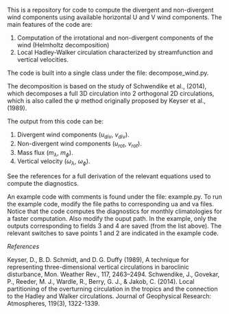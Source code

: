 This is a repository for code to compute the divergent and non-divergent wind components using available horizontal U and V wind components. 
The main features of the code are:
  1. Computation of the irrotational and non-divergent components of the wind (Helmholtz decomposition)
  2. Local Hadley-Walker circulation characterized by streamfunction and vertical velocities. 

The code is built into a single class under the file: decompose_wind.py. 

The decomposition is based on the study of Schwendike et al., (2014), which decomposes a full 3D circulation into 2 orthogonal 2D circulations, which is also called the $\psi$ method originally proposed by Keyser et al., (1989).

The output from this code can be: 

1. Divergent wind components ($u_{div}$, $v_{div}$).
2. Non-divergent wind components ($u_{rot}$, $v_{rot}$).
3. Mass flux ($m_\lambda$, $m_\phi$).
4. Vertical velocity ($\omega_\lambda$, $\omega_\phi$).

See the references for a full derivation of the relevant equations used to compute the diagnostics.

An example code with comments is found under the file: example.py. To run the example code, modify the file paths to corresponding ua and va files. Notice that the code computes the diagnostics for monthly climatologies for a faster computation. Also modify the ouput path. In the example, only the outputs corresponding to fields 3 and 4 are saved (from the list above). The relevant switches to save points 1 and 2 are indicated in the example code. 


*References*

Keyser, D., B. D. Schmidt, and D. G. Duffy (1989), A technique for representing three-dimensional vertical circulations in baroclinic disturbance, Mon. Weather Rev., 117, 2463–2494. 
Schwendike, J., Govekar, P., Reeder, M. J., Wardle, R., Berry, G. J., & Jakob, C. (2014). Local partitioning of the overturning circulation in the tropics and the connection to the Hadley and Walker circulations. Journal of Geophysical Research: Atmospheres, 119(3), 1322-1339.
